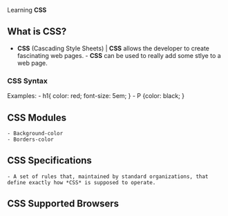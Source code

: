  Learning **CSS**

## What is **CSS**?
 - **CSS** (Cascading Style Sheets) | **CSS** allows the developer to create fascinating web pages. 
        - **CSS** can be used to really add some stlye to a web page.  

### **CSS** Syntax   
Examples:
    - h1{
        color: red;
        font-size: 5em;
    }
    - P {color: black;
    }

## **CSS** Modules
    - Background-color 
    - Borders-color

## **CSS** Specifications
    - A set of rules that, maintained by standard organizations, that define exactly how *CSS* is supposed to operate.

## **CSS** Supported Browsers   
